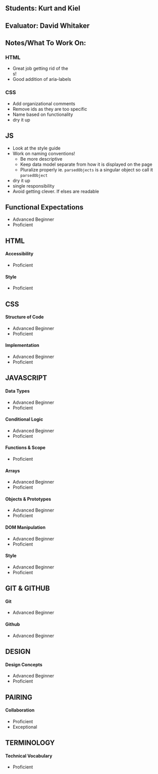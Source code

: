 ## Students: Kurt and Kiel
## Evaluator: David Whitaker
## Notes/What To Work On:

### HTML

* Great job getting rid of the <br>s! 
* Good addition of aria-labels

### CSS

* Add organizational comments
* Remove ids as they are too specific
* Name based on functionality
* dry it up

## JS

* Look at the style guide
* Work on naming conventions!
  * Be more descriptive
  * Keep data model separate from how it is displayed on the page
  * Pluralize properly ie. `parsedObjects` is a singular object so call it `parsedObject`
* dry it up
* single responsibility
* Avoid getting clever. If elses are readable

## Functional Expectations

* Advanced Beginner  
* Proficient  

## HTML

#### Accessibility

* Proficient  

#### Style

* Proficient  

## CSS

#### Structure of Code

* Advanced Beginner  
* Proficient  

#### Implementation

* Advanced Beginner  
* Proficient  

## JAVASCRIPT

#### Data Types

* Advanced Beginner  
* Proficient  

#### Conditional Logic

* Advanced Beginner  
* Proficient  

#### Functions & Scope

* Proficient  

#### Arrays

* Advanced Beginner  
* Proficient  

#### Objects & Prototypes

* Advanced Beginner  
* Proficient  

#### DOM Manipulation

* Advanced Beginner  
* Proficient  

#### Style

* Advanced Beginner  
* Proficient  

## GIT & GITHUB

#### Git

* Advanced Beginner  

#### Github

* Advanced Beginner  

## DESIGN

#### Design Concepts

* Advanced Beginner  
* Proficient  

## PAIRING

#### Collaboration

* Proficient  
* Exceptional

## TERMINOLOGY

#### Technical Vocabulary

* Proficient

